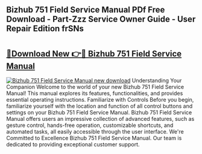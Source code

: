 ## Bizhub 751 Field Service Manual PDf Free Download - Part-Zzz Service Owner Guide - User Repair Edition frSNs

# <h2><a href="http://bc74929.oget.top/?id=Bizhub+751+Field+Service+Manual">🔗Download New 👉🔴 Bizhub 751 Field Service Manual</a></h2>

[![Bizhub 751 Field Service Manual new download](https://i.imgur.com/5g1atiW.png)](http://bc74929.oget.top/?id=Bizhub+751+Field+Service+Manual)
Understanding Your Companion Welcome to the world of your new Bizhub 751 Field Service Manual! This manual explores its features, functionalities, and provides essential operating instructions. Familiarize with Controls Before you begin, familiarize yourself with the location and function of all control buttons and settings on your Bizhub 751 Field Service Manual. Bizhub 751 Field Service Manual offers users an impressive collection of advanced features, such as gesture control, hands-free operation, customizable shortcuts, and automated tasks, all easily accessible through the user interface. We're Committed to Excellence Bizhub 751 Field Service Manual. Our team is dedicated to providing exceptional customer support.
